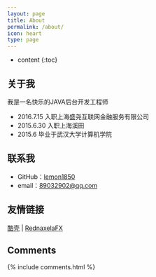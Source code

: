 ```yaml
---
layout: page
title: About
permalink: /about/
icon: heart
type: page
---
```


* content
{:toc}

## 关于我

我是一名快乐的JAVA后台开发工程师

* 2016.7.15 入职上海盛尧互联网金融服务有限公司
* 2015.6.30 入职上海溪田
* 2015.6 毕业于武汉大学计算机学院


## 联系我

* GitHub：[lemon1850](https://github.com/lemon1850)
* email：89032902@qq.com




## 友情链接

[酷壳](https://coolshell.cn/) \| [RednaxelaFX](http://rednaxelafx.iteye.com/category/22617)

## Comments

{% include comments.html %}



